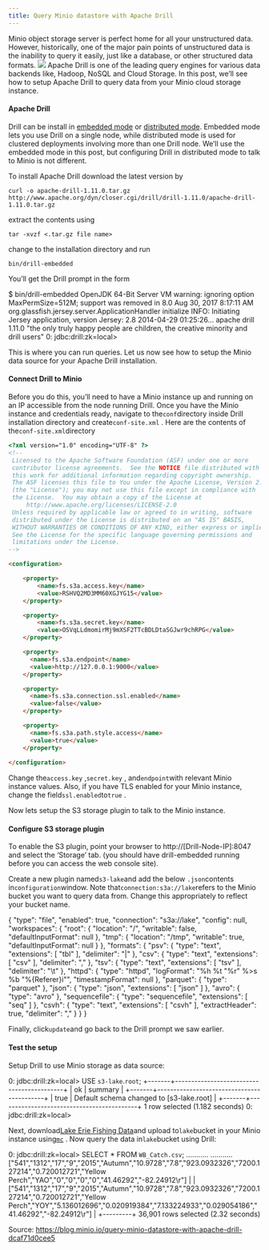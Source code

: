 ```yaml
---
title: Query Minio datastore with Apache Drill
---
```


Minio object storage server is perfect home for all your unstructured data. However, historically, one of the major pain points of unstructured data is the inability to query it easily, just like a database, or other structured data formats.
![](https://businessintelligence.com/wp-content/themes/bi/assets/images/vendor/apachedrill-logo.png)
Apache Drill is one of the leading query engines for various data backends like, Hadoop, NoSQL and Cloud Storage. In this post, we’ll see how to setup Apache Drill to query data from your Minio cloud storage instance.

#### Apache Drill

Drill can be install in [embedded mode](https://drill.apache.org/docs/installing-drill-in-embedded-mode/) or [distributed mode](https://drill.apache.org/docs/installing-drill-in-distributed-mode/). Embedded mode lets you use Drill on a single node, while distributed mode is used for clustered deployments involving more than one Drill node. We’ll use the embedded mode in this post, but configuring Drill in distributed mode to talk to Minio is not different.

To install Apache Drill download the latest version by

```
curl -o apache-drill-1.11.0.tar.gz
http://www.apache.org/dyn/closer.cgi/drill/drill-1.11.0/apache-drill-1.11.0.tar.gz
```

extract the contents using

```
tar -xvzf <.tar.gz file name>
```

change to the installation directory and run

```
bin/drill-embedded
```

You’ll get the Drill prompt in the form

$ bin/drill-embedded
OpenJDK 64-Bit Server VM warning: ignoring option MaxPermSize=512M; support was removed in 8.0
Aug 30, 2017 8:17:11 AM org.glassfish.jersey.server.ApplicationHandler initialize
INFO: Initiating Jersey application, version Jersey: 2.8 2014-04-29 01:25:26...
apache drill 1.11.0 
"the only truly happy people are children, the creative minority and drill users"
0: jdbc:drill:zk=local>

This is where you can run queries. Let us now see how to setup the Minio data source for your Apache Drill installation.

#### Connect Drill to Minio

Before you do this, you’ll need to have a Minio instance up and running on an IP accessible from the node running Drill. Once you have the Minio instance and credentials ready, navigate to the`conf`directory inside Drill installation directory and create`conf-site.xml` . Here are the contents of the`conf-site.xml`directory

```html
<?xml version="1.0" encoding="UTF-8" ?>
<!--
 Licensed to the Apache Software Foundation (ASF) under one or more
 contributor license agreements.  See the NOTICE file distributed with
 this work for additional information regarding copyright ownership.
 The ASF licenses this file to You under the Apache License, Version 2.0
 (the "License"); you may not use this file except in compliance with
 the License.  You may obtain a copy of the License at
     http://www.apache.org/licenses/LICENSE-2.0
 Unless required by applicable law or agreed to in writing, software
 distributed under the License is distributed on an "AS IS" BASIS,
 WITHOUT WARRANTIES OR CONDITIONS OF ANY KIND, either express or implied.
 See the License for the specific language governing permissions and
 limitations under the License.
-->

<configuration>

    <property>
        <name>fs.s3a.access.key</name>
        <value>RSHVQ2MD3MM60XGJYG15</value>
    </property>

    <property>
        <name>fs.s3a.secret.key</name>
        <value>OSVqLLdmomirMj9mXSF2TTcBDLDtaSGJwr9chRPG</value>
    </property>

    <property>
      <name>fs.s3a.endpoint</name>
      <value>http://127.0.0.1:9000</value>
    </property>

    <property>
      <name>fs.s3a.connection.ssl.enabled</name>
      <value>false</value>
    </property>

    <property>
      <name>fs.s3a.path.style.access</name>
      <value>true</value>
    </property>
    
</configuration>
```

Change the`access.key` ,`secret.key` , and`endpoint`with relevant Minio instance values. Also, if you have TLS enabled for your Minio instance, change the field`ssl.enabled`to`true` .

Now lets setup the S3 storage plugin to talk to the Minio instance.

#### Configure S3 storage plugin

To enable the S3 plugin, point your browser to http://\[Drill-Node-IP\]:8047 and select the ‘Storage’ tab. \(you should have drill-embedded running before you can access the web console site\).

Create a new plugin named`s3-lake`and add the below `.json`contents in`configuration`window. Note that`connection:s3a://lake`refers to the Minio bucket you want to query data from. Change this appropriately to reflect your bucket name.

{
  "type": "file",
  "enabled": true,
  "connection": "s3a://lake",
  "config": null,
  "workspaces": {
    "root": {
      "location": "/",
      "writable": false,
      "defaultInputFormat": null
    },
    "tmp": {
      "location": "/tmp",
      "writable": true,
      "defaultInputFormat": null
    }
  },
  "formats": {
    "psv": {
      "type": "text",
      "extensions": [
        "tbl"
      ],
      "delimiter": "|"
    },
    "csv": {
      "type": "text",
      "extensions": [
        "csv"
      ],
      "delimiter": ","
    },
    "tsv": {
      "type": "text",
      "extensions": [
        "tsv"
      ],
      "delimiter": "\t"
    },
    "httpd": {
      "type": "httpd",
      "logFormat": "%h %t \"%r\" %>s %b \"%{Referer}i\"",
      "timestampFormat": null
    },
    "parquet": {
      "type": "parquet"
    },
    "json": {
      "type": "json",
      "extensions": [
        "json"
      ]
    },
    "avro": {
      "type": "avro"
    },
    "sequencefile": {
      "type": "sequencefile",
      "extensions": [
        "seq"
      ]
    },
    "csvh": {
      "type": "text",
      "extensions": [
        "csvh"
      ],
      "extractHeader": true,
      "delimiter": ","
    }
  }
}


Finally, click`update`and go back to the Drill prompt we saw earlier.

#### Test the setup

Setup Drill to use Minio storage as data source:

0: jdbc:drill:zk=local> USE `s3-lake`.`root`;
+-------+-------------------------------------------+
|  ok   |                  summary                  |
+-------+-------------------------------------------+
| true  | Default schema changed to [s3-lake.root]  |
+-------+-------------------------------------------+
1 row selected (1.182 seconds)
0: jdbc:drill:zk=local>

Next, download[Lake Erie Fishing Data](https://www.sciencebase.gov/catalog/item/56951c63e4b039675d005ed9)and upload to`lake`bucket in your Minio instance using[`mc`](https://github.com/minio/mc) . Now query the data in`lake`bucket using Drill:

0: jdbc:drill:zk=local> SELECT * FROM `WB_Catch.csv`;
...........
...........
["541","1312","17","9","2015","Autumn","10.9728","7.8","923.0932326","7200.127214","0.720012721","Yellow Perch","YAO","0","0","0","0","41.46292","-82.24912\r"] |
| ["541","1312","17","9","2015","Autumn","10.9728","7.8","923.0932326","7200.127214","0.720012721","Yellow Perch","YOY","5.136012696","0.020919384","7.133224933","0.029054186","41.46292","-82.24912\r"] |
+---------+
36,901 rows selected (2.32 seconds)

Source: https://blog.minio.io/query-minio-datastore-with-apache-drill-dcaf71d0cee5


